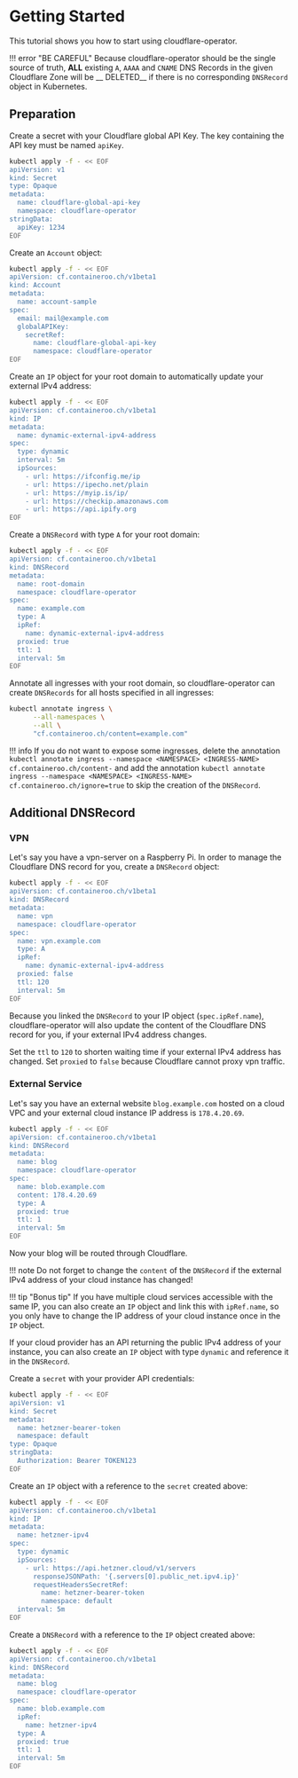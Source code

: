 # Getting Started

This tutorial shows you how to start using cloudflare-operator.

!!! error "BE CAREFUL"
    Because cloudflare-operator should be the single source of truth, __ALL__ existing `A`, `AAAA` and `CNAME` DNS Records in the given Cloudflare Zone will be __ DELETED__ if there is no corresponding `DNSRecord` object in Kubernetes.

## Preparation

Create a secret with your Cloudflare global API Key. The key containing the API key must be named `apiKey`.

```bash hl_lines="9"
kubectl apply -f - << EOF
apiVersion: v1
kind: Secret
type: Opaque
metadata:
  name: cloudflare-global-api-key
  namespace: cloudflare-operator
stringData:
  apiKey: 1234
EOF
```

Create an `Account` object:

```bash
kubectl apply -f - << EOF
apiVersion: cf.containeroo.ch/v1beta1
kind: Account
metadata:
  name: account-sample
spec:
  email: mail@example.com
  globalAPIKey:
    secretRef:
      name: cloudflare-global-api-key
      namespace: cloudflare-operator
EOF
```

Create an `IP` object for your root domain to automatically update your external IPv4 address:

```bash
kubectl apply -f - << EOF
apiVersion: cf.containeroo.ch/v1beta1
kind: IP
metadata:
  name: dynamic-external-ipv4-address
spec:
  type: dynamic
  interval: 5m
  ipSources:
    - url: https://ifconfig.me/ip
    - url: https://ipecho.net/plain
    - url: https://myip.is/ip/
    - url: https://checkip.amazonaws.com
    - url: https://api.ipify.org
EOF
```

Create a `DNSRecord` with type `A` for your root domain:

```bash
kubectl apply -f - << EOF
apiVersion: cf.containeroo.ch/v1beta1
kind: DNSRecord
metadata:
  name: root-domain
  namespace: cloudflare-operator
spec:
  name: example.com
  type: A
  ipRef:
    name: dynamic-external-ipv4-address
  proxied: true
  ttl: 1
  interval: 5m
EOF
```

Annotate all ingresses with your root domain, so cloudflare-operator can create `DNSRecords` for all hosts specified in all ingresses:

```bash hl_lines="4"
kubectl annotate ingress \
      --all-namespaces \
      --all \
      "cf.containeroo.ch/content=example.com"
```

!!! info
    If you do not want to expose some ingresses, delete the annotation `kubectl annotate ingress --namespace <NAMESPACE> <INGRESS-NAME> cf.containeroo.ch/content-` and add the annotation `kubectl annotate ingress --namespace <NAMESPACE> <INGRESS-NAME> cf.containeroo.ch/ignore=true` to skip the creation of the `DNSRecord`.

## Additional DNSRecord

### VPN

Let's say you have a vpn-server on a Raspberry Pi. In order to manage the Cloudflare DNS record for you, create a `DNSRecord` object:

```bash
kubectl apply -f - << EOF
apiVersion: cf.containeroo.ch/v1beta1
kind: DNSRecord
metadata:
  name: vpn
  namespace: cloudflare-operator
spec:
  name: vpn.example.com
  type: A
  ipRef:
    name: dynamic-external-ipv4-address
  proxied: false
  ttl: 120
  interval: 5m
EOF
```

Because you linked the `DNSRecord` to your IP object (`spec.ipRef.name`), cloudflare-operator will also update the content of the Cloudflare DNS record for you, if your external IPv4 address changes.

Set the `ttl` to `120` to shorten waiting time if your external IPv4 address has changed.
Set `proxied` to `false` because Cloudflare cannot proxy vpn traffic.

### External Service

Let's say you have an external website `blog.example.com` hosted on a cloud VPC and your external cloud instance IP address is `178.4.20.69`.

```bash
kubectl apply -f - << EOF
apiVersion: cf.containeroo.ch/v1beta1
kind: DNSRecord
metadata:
  name: blog
  namespace: cloudflare-operator
spec:
  name: blob.example.com
  content: 178.4.20.69
  type: A
  proxied: true
  ttl: 1
  interval: 5m
EOF
```

Now your blog will be routed through Cloudflare.

!!! note
    Do not forget to change the `content` of the `DNSRecord` if the external IPv4 address of your cloud instance has changed!

!!! tip "Bonus tip"
    If you have multiple cloud services accessible with the same IP, you can also create an `IP` object and link this with `ipRef.name`, so you only have to change the IP address of your cloud instance once in the `IP` object.

If your cloud provider has an API returning the public IPv4 address of your instance, you can also create an `IP` object with type `dynamic` and reference it in the `DNSRecord`.

Create a `secret` with your provider API credentials:

```bash
kubectl apply -f - << EOF
apiVersion: v1
kind: Secret
metadata:
  name: hetzner-bearer-token
  namespace: default
type: Opaque
stringData:
  Authorization: Bearer TOKEN123
EOF
```

Create an `IP` object with a reference to the `secret` created above:

```bash hl_lines="12"
kubectl apply -f - << EOF
apiVersion: cf.containeroo.ch/v1beta1
kind: IP
metadata:
  name: hetzner-ipv4
spec:
  type: dynamic
  ipSources:
    - url: https://api.hetzner.cloud/v1/servers
      responseJSONPath: '{.servers[0].public_net.ipv4.ip}'
      requestHeadersSecretRef:
        name: hetzner-bearer-token
        namespace: default
  interval: 5m
EOF
```

Create a `DNSRecord` with a reference to the `IP` object created above:

```bash
kubectl apply -f - << EOF
apiVersion: cf.containeroo.ch/v1beta1
kind: DNSRecord
metadata:
  name: blog
  namespace: cloudflare-operator
spec:
  name: blob.example.com
  ipRef:
    name: hetzner-ipv4
  type: A
  proxied: true
  ttl: 1
  interval: 5m
EOF
```

